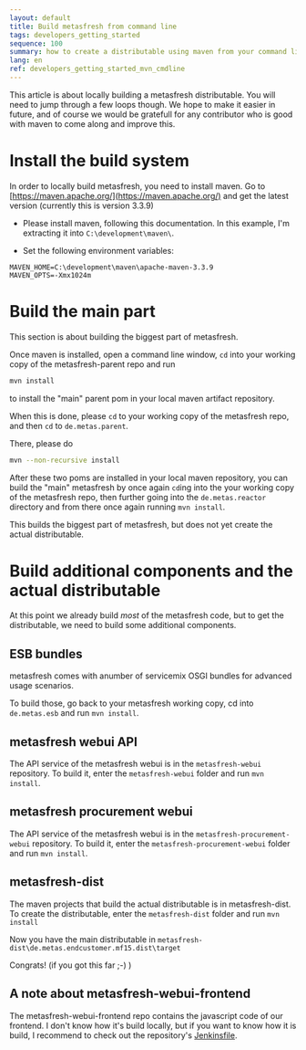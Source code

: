 ```yaml
---
layout: default
title: Build metasfresh from command line
tags: developers_getting_started
sequence: 100
summary: how to create a distributable using maven from your command line
lang: en
ref: developers_getting_started_mvn_cmdline
---
```





This article is about locally building a metasfresh distributable.
You will need to jump through a few loops though. We hope to make it easier in future,
and of course we would be gratefull for any contributor who is good with maven to come along and improve this.


# Install the build system

In order to locally build metasfresh, you need to install maven.
Go to [https://maven.apache.org/](https://maven.apache.org/) and get the latest version (currently this is version 3.3.9)

* Please install maven, following this documentation.
In this example, I'm extracting it into ```C:\development\maven\```.

* Set the following environment variables:
```
MAVEN_HOME=C:\development\maven\apache-maven-3.3.9
MAVEN_OPTS=-Xmx1024m
```

# Build the main part

This section is about building the biggest part of metasfresh.

Once maven is installed, open a command line window, `cd` into your working copy of the metasfresh-parent repo and run
```bash
mvn install
```
to install the "main" parent pom in your local maven artifact repository.

When this is done, please `cd` to your working copy of the metasfresh repo, and then `cd` to `de.metas.parent`.

There, please do
```bash
mvn --non-recursive install
```
After these two poms are installed in your local maven repository, you can build the "main" metasfresh
by once again `cd`ing into the your working copy of the metasfresh repo, then further going into the `de.metas.reactor` directory and from there once again running `mvn install`.

This builds the biggest part of metasfresh, but does not yet create the actual distributable.

# Build additional components and the actual distributable

At this point we already build _most_ of the metasfresh code, but to get the
distributable, we need to build some additional components.

## ESB bundles

metasfresh comes with anumber of servicemix OSGI bundles for advanced usage scenarios.

To build those, go back to your metasfresh working copy, cd into `de.metas.esb`
and run `mvn install`.

## metasfresh webui API

The API service of the metasfresh webui is in the `metasfresh-webui` repository.
To build it, enter the  `metasfresh-webui` folder and run `mvn install`.

## metasfresh procurement webui

The API service of the metasfresh webui is in the `metasfresh-procurement-webui` repository.
To build it, enter the  `metasfresh-procurement-webui` folder and run `mvn install`.

## metasfresh-dist

The maven projects that build the actual distributable is in metasfresh-dist.
To create the distributable, enter the `metasfresh-dist` folder and run `mvn install`

Now you have the main distributable in `metasfresh-dist\de.metas.endcustomer.mf15.dist\target`

Congrats! (if you got this far ;-) )

## A note about metasfresh-webui-frontend

The metasfresh-webui-frontend repo contains the javascript code of our frontend.
I don't know how it's build locally, but if you want to know how it is build,
I recommend to check out the repository's [Jenkinsfile](https://github.com/metasfresh/metasfresh-webui-frontend/blob/master/Jenkinsfile).
